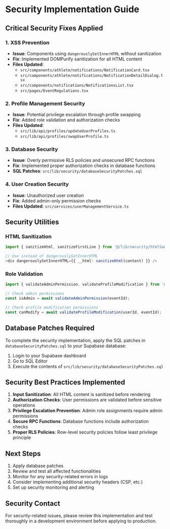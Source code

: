 # Security Implementation Guide

## Critical Security Fixes Applied

### 1. XSS Prevention
- **Issue**: Components using `dangerouslySetInnerHTML` without sanitization
- **Fix**: Implemented DOMPurify sanitization for all HTML content
- **Files Updated**:
  - `src/components/athlete/notifications/NotificationCard.tsx`
  - `src/components/athlete/notifications/NotificationDetailDialog.tsx`
  - `src/components/notifications/NotificationsList.tsx`
  - `src/pages/EventRegulations.tsx`

### 2. Profile Management Security
- **Issue**: Potential privilege escalation through profile swapping
- **Fix**: Added role validation and authorization checks
- **Files Updated**:
  - `src/lib/api/profiles/updateUserProfiles.ts`
  - `src/lib/api/profiles/swapUserProfile.ts`

### 3. Database Security
- **Issue**: Overly permissive RLS policies and unsecured RPC functions
- **Fix**: Implemented proper authorization checks in database functions
- **SQL Patches**: `src/lib/security/databaseSecurityPatches.sql`

### 4. User Creation Security
- **Issue**: Unauthorized user creation
- **Fix**: Added admin-only permission checks
- **Files Updated**: `src/services/userManagementService.ts`

## Security Utilities

### HTML Sanitization
```typescript
import { sanitizeHtml, sanitizeFirstLine } from '@/lib/security/htmlSanitizer';

// Use instead of dangerouslySetInnerHTML
<div dangerouslySetInnerHTML={{ __html: sanitizeHtml(content) }} />
```

### Role Validation
```typescript
import { validateAdminPermission, validateProfileModification } from '@/lib/security/roleValidation';

// Check admin permissions
const isAdmin = await validateAdminPermission(eventId);

// Check profile modification permissions
const canModify = await validateProfileModification(userId, eventId);
```

## Database Patches Required

To complete the security implementation, apply the SQL patches in `databaseSecurityPatches.sql` to your Supabase database:

1. Login to your Supabase dashboard
2. Go to SQL Editor
3. Execute the contents of `src/lib/security/databaseSecurityPatches.sql`

## Security Best Practices Implemented

1. **Input Sanitization**: All HTML content is sanitized before rendering
2. **Authorization Checks**: User permissions are validated before sensitive operations
3. **Privilege Escalation Prevention**: Admin role assignments require admin permissions
4. **Secure RPC Functions**: Database functions include authorization checks
5. **Proper RLS Policies**: Row-level security policies follow least privilege principle

## Next Steps

1. Apply database patches
2. Review and test all affected functionalities
3. Monitor for any security-related errors in logs
4. Consider implementing additional security headers (CSP, etc.)
5. Set up security monitoring and alerting

## Security Contact

For security-related issues, please review this implementation and test thoroughly in a development environment before applying to production.
